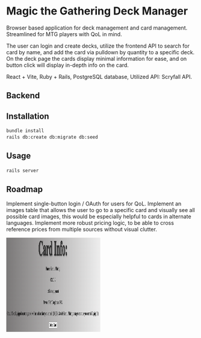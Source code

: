 # Magic the Gathering Deck Manager

Browser based application for deck management and card management.  
Streamlined for MTG players with QoL in mind.

The user can login and create decks, utilize the frontend API to search for card by name, and add the card via pulldown
by quantity to a specific deck. On the deck page the cards display minimal information for ease, and on button click
will display in-depth info on the card.

React + Vite, Ruby + Rails, PostgreSQL database, Utilized API: Scryfall API.

## Backend

## Installation

```bash
bundle install
rails db:create db:migrate db:seed
```

## Usage

```bash
rails server
```

## Roadmap

Implement single-button login / OAuth for users for QoL.
Implement an images table that allows the user to go to a specific card and visually see all possible card images,
this would be especially helpful to cards in alternate languages.
Implement more robust pricing logic, to be able to cross reference prices from multiple sources without visual clutter.

<img src="https://github.com/ygref/magic-deck-manager/blob/main/cardinfo.png?raw=true" alt="allcard" width="250" height="250"/>
